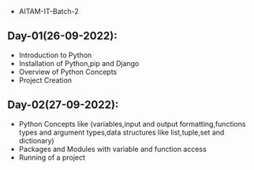 - AITAM-IT-Batch-2

## Day-01(26-09-2022):
  - Introduction to Python
  - Installation of Python,pip and Django
  - Overview of Python Concepts
  - Project Creation

## Day-02(27-09-2022):
  - Python Concepts like (variables,input and output formatting,functions types and argument types,data structures like list,tuple,set and dictionary)
  - Packages and Modules with variable and function access
  - Running of a project
